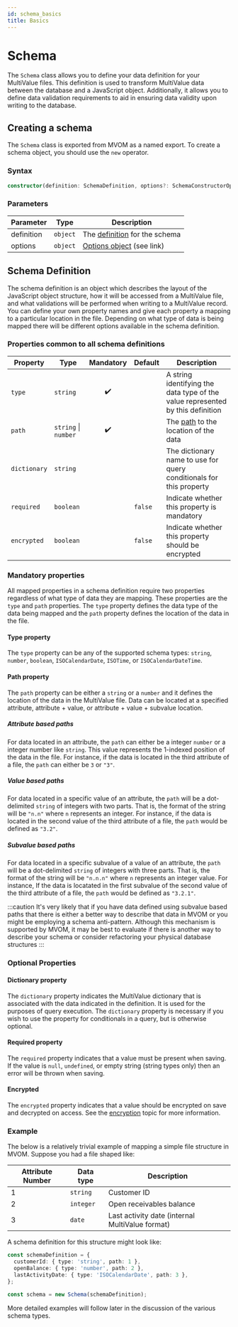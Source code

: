 ```yaml
---
id: schema_basics
title: Basics
---
```


# Schema

The `Schema` class allows you to define your data definition for your MultiValue files. This definition is used to transform MultiValue data between the database and a JavaScript object. Additionally, it allows you to define data validation requirements to aid in ensuring data validity upon writing to the database.

## Creating a schema

The `Schema` class is exported from MVOM as a named export. To create a schema object, you should use the `new` operator.

### Syntax

```ts
constructor(definition: SchemaDefinition, options?: SchemaConstructorOptions): Schema
```

### Parameters

| Parameter  | Type     | Description                                         |
| ---------- | -------- | --------------------------------------------------- |
| definition | `object` | The [definition](#schema-definition) for the schema |
| options    | `object` | [Options object](./schema_options) (see link)       |

## Schema Definition

The schema definition is an object which describes the layout of the JavaScript object structure, how it will be accessed from a MultiValue file, and what validations will be performed when writing to a MultiValue record. You can define your own property names and give each property a mapping to a particular location in the file. Depending on what type of data is being mapped there will be different options available in the schema definition.

### Properties common to all schema definitions

| Property     | Type                 |     Mandatory      | Default | Description                                                                    |
| ------------ | -------------------- | :----------------: | ------- | ------------------------------------------------------------------------------ |
| `type`       | `string`             | :heavy_check_mark: |         | A string identifying the data type of the value represented by this definition |
| `path`       | `string` \| `number` | :heavy_check_mark: |         | The [path](#path-property) to the location of the data                         |
| `dictionary` | `string`             |                    |         | The dictionary name to use for query conditionals for this property            |
| `required`   | `boolean`            |                    | `false` | Indicate whether this property is mandatory                                    |
| `encrypted`  | `boolean`            |                    | `false` | Indicate whether this property should be encrypted                             |

### Mandatory properties

All mapped properties in a schema definition require two properties regardless of what type of data they are mapping. These properties are the `type` and `path` properties. The `type` property defines the data type of the data being mapped and the `path` property defines the location of the data in the file.

#### Type property

The `type` property can be any of the supported schema types: `string`, `number`, `boolean`, `ISOCalendarDate`, `ISOTime`, or `ISOCalendarDateTime`.

#### Path property

The `path` property can be either a `string` or a `number` and it defines the location of the data in the MultiValue file. Data can be located at a specified attribute, attribute + value, or attribute + value + subvalue location.

##### Attribute based paths

For data located in an attribute, the `path` can either be a integer `number` or a integer number like `string`. This value represents the 1-indexed position of the data in the file. For instance, if the data is located in the third attribute of a file, the `path` can either be `3` or `"3"`.

##### Value based paths

For data located in a specific value of an attribute, the `path` will be a dot-delimited `string` of integers with two parts. That is, the format of the string will be `"n.n"` where `n` represents an integer. For instance, if the data is located in the second value of the third attribute of a file, the `path` would be defined as `"3.2"`.

##### Subvalue based paths

For data located in a specific subvalue of a value of an attribute, the `path` will be a dot-delimited `string` of integers with three parts. That is, the format of the string will be `"n.n.n"` where `n` represents an integer value. For instance, If the data is locatated in the first subvalue of the second value of the third attribute of a file, the `path` would be defined as `"3.2.1"`.

:::caution
It's very likely that if you have data defined using subvalue based paths that there is either a better way to describe that data in MVOM or you might be employing a schema anti-pattern. Although this mechanism is supported by MVOM, it may be best to evaluate if there is another way to describe your schema or consider refactoring your physical database structures
:::

### Optional Properties

#### Dictionary property

The `dictionary` property indicates the MultiValue dictionary that is associated with the data indicated in the definition. It is used for the purposes of query execution. The `dictionary` property is necessary if you wish to use the property for conditionals in a query, but is otherwise optional.

#### Required property

The `required` property indicates that a value must be present when saving. If the value is `null`, `undefined`, or empty string (string types only) then an error will be thrown when saving.

#### Encrypted

The `encrypted` property indicates that a value should be encrypted on save and decrypted on access. See the [encryption](./schema_encryption) topic for more information.

### Example

The below is a relatively trivial example of mapping a simple file structure in MVOM. Suppose you had a file shaped like:

| Attribute Number | Data type | Description                                     |
| ---------------- | --------- | ----------------------------------------------- |
| 1                | `string`  | Customer ID                                     |
| 2                | `integer` | Open receivables balance                        |
| 3                | `date`    | Last activity date (internal MultiValue format) |

A schema definition for this structure might look like:

```ts
const schemaDefinition = {
  customerId: { type: 'string', path: 1 },
  openBalance: { type: 'number', path: 2 },
  lastActivityDate: { type: 'ISOCalendarDate', path: 3 },
};

const schema = new Schema(schemaDefinition);
```

More detailed examples will follow later in the discussion of the various schema types.
